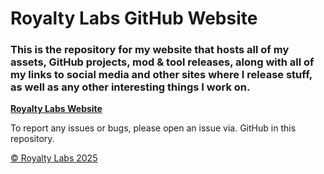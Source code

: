 # Royalty Labs GitHub Website

### This is the repository for my website that hosts all of my assets, GitHub projects, mod & tool releases, along with all of my links to social media and other sites where I release stuff, as well as any other interesting things I work on.

**[Royalty Labs Website](https://royals-development.github.io)**

To report any issues or bugs, please open an issue via. GitHub in this repository.

[© Royalty Labs 2025](LICENSE.md/)
